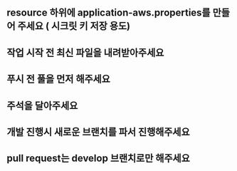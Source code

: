 ## resource 하위에 application-aws.properties를 만들어 주세요 ( 시크릿 키 저장 용도)
## 작업 시작 전 최신 파일을 내려받아주세요
## 푸시 전 풀을 먼저 해주세요
## 주석을 달아주세요
## 개발 진행시 새로운 브랜치를 파서 진행해주세요
## pull request는 develop 브랜치로만 해주세요 